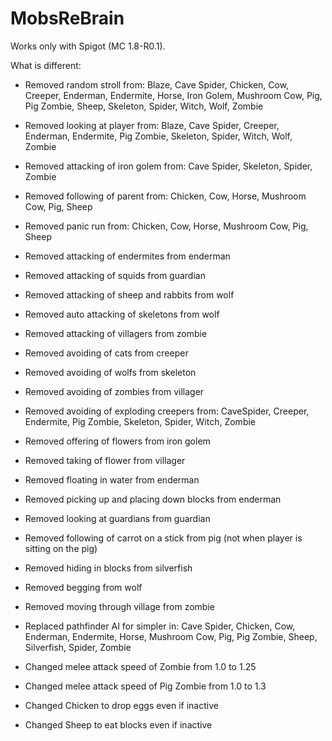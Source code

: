 MobsReBrain
=============

Works only with Spigot (MC 1.8-R0.1).

What is different:
 * Removed random stroll from: Blaze, Cave Spider, Chicken, Cow, Creeper, Enderman, Endermite, Horse, Iron Golem, Mushroom Cow, Pig, Pig Zombie, Sheep, Skeleton, Spider, Witch, Wolf, Zombie
 * Removed looking at player from: Blaze, Cave Spider, Creeper, Enderman, Endermite, Pig Zombie, Skeleton, Spider, Witch, Wolf, Zombie
 * Removed attacking of iron golem from: Cave Spider, Skeleton, Spider, Zombie
 * Removed following of parent from: Chicken, Cow, Horse, Mushroom Cow, Pig, Sheep
 * Removed panic run from: Chicken, Cow, Horse, Mushroom Cow, Pig, Sheep

 * Removed attacking of endermites from enderman
 * Removed attacking of squids from guardian
 * Removed attacking of sheep and rabbits from wolf
 * Removed auto attacking of skeletons from wolf
 * Removed attacking of villagers from zombie

 * Removed avoiding of cats from creeper
 * Removed avoiding of wolfs from skeleton
 * Removed avoiding of zombies from villager
 * Removed avoiding of exploding creepers from: CaveSpider, Creeper, Endermite, Pig Zombie, Skeleton, Spider, Witch, Zombie

 * Removed offering of flowers from iron golem
 * Removed taking of flower from villager

 * Removed floating in water from enderman
 * Removed picking up and placing down blocks from enderman

 * Removed looking at guardians from guardian
 * Removed following of carrot on a stick from pig (not when player is sitting on the pig)
 * Removed hiding in blocks from silverfish
 * Removed begging from wolf
 * Removed moving through village from zombie

 * Replaced pathfinder AI for simpler in: Cave Spider, Chicken, Cow, Enderman, Endermite, Horse, Mushroom Cow, Pig, Pig Zombie, Sheep, Silverfish, Spider, Zombie
 
 * Changed melee attack speed of Zombie from 1.0 to 1.25
 * Changed melee attack speed of Pig Zombie from 1.0 to 1.3
 
 * Changed Chicken to drop eggs even if inactive
 * Changed Sheep to eat blocks even if inactive
